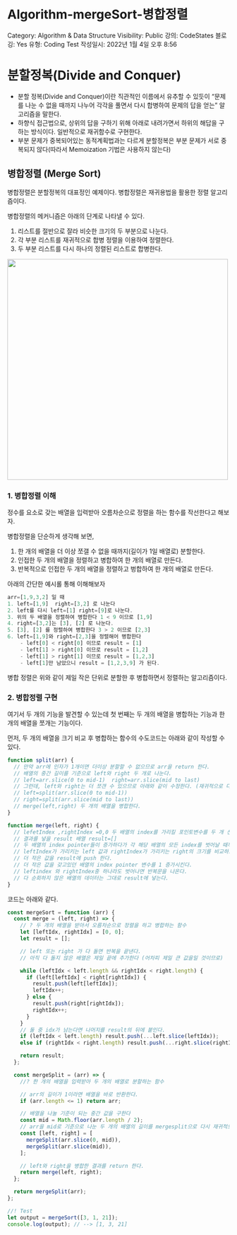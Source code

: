 # Algorithm-mergeSort-병합정렬

Category: Algorithm & Data Structure
Visibility: Public
강의: CodeStates
블로깅: Yes
유형: Coding Test
작성일시: 2022년 1월 4일 오후 8:56

# 분할정복(Divide and Conquer)

- 분할 정복(Divide and Conquer)이란 직관적인 이름에서 유추할 수 있듯이 “문제를 나눈 수 없을 때까지 나누어 각각을 풀면서 다시 합병하여 문제의 답을 얻는” 알고리즘을 말한다.
- 하향식 접근법으로, 상위의 답을 구하기 위해 아래로 내려가면서 하위의 해답을 구하는 방식이다. 일반적으로 재귀함수로 구현한다.
- 부분 문제가 중복되어있는 동적계획법과는 다르게 분할정복은 부분 문제가 서로 중복되지 않다(따라서 Memoization 기법은 사용하지 않는다)

## 병합정렬 (Merge Sort)

병합정렬은 분할정복의 대표정인 예제이다. 병합정렬은 재귀용법을 활용한 정렬 알고리즘이다.

병합정렬의 메커니즘은 아래의 단계로 나타낼 수 있다.

1. 리스트를 절반으로 잘라 비슷한 크기의 두 부분으로 나눈다.
2. 각 부분 리스트를 재귀적으로 합병 정렬을 이용하여 정렬한다.
3. 두 부분 리스트를 다시 하나의 정렬된 리스트로 합병한다.

<img src="https://upload.wikimedia.org/wikipedia/commons/c/cc/Merge-sort-example-300px.gif" width=500/>

</br>

### 1. 병합정렬 이해

정수를 요소로 갖는 배열을 입력받아 오름차순으로 정렬을 하는 함수를 작선한다고 해보자.

병합정렬을 단순하게 생각해 보면,

1. 한 개의 배열을 더 이상 쪼갤 수 없을 때까지(길이가 1일 배열로) 분할한다.
2. 인접한 두 개의 배열을 정렬하고 병합하여 한 개의 배열로 만든다.
3. 반복적으로 인접한 두 개의 배열을 정렬하고 벙합하여 한 개의 배열로 만든다.

아래의 간단한 예시롤 통해 이해해보자

```jsx
arr=[1,9,3,2] 일 때
1. left=[1,9]  right=[3,2] 로 나눈다
2. left를 다시 left=[1] right=[9]로 나눈다.
3. 위의 두 배열을 정렬하여 병합한다 1 < 9 이므로 [1,9]
4. right=[3,2]는 [3], [2] 로 나눈다.
5. [3], [2] 를 정렬하여 병합한다 3 > 2 이므로 [2,3]
6. left=[1,9]와 right=[2,3]을 정렬해어 병합한다
	- left[0] < right[0] 이므로 result = [1]
	- left[1] > right[0] 이므로 result = [1,2]
	- left[1] > right[1] 이므로 result = [1,2,3]
	- left[1]만 남았으니 result = [1,2,3,9] 가 된다.

```

병합 정렬은 위와 같이 제일 작은 단위로 분할한 후 병합하면서 정렬하는 알고리즘이다.

### 2. 병합정렬 구현

여기서 두 개의 기능을 발견할 수 있는데 첫 번째는 두 개의 배열을 병합하는 기능과 한 개의 배열을 쪼개는 기능이다.

먼저, 두 개의 배열을 크기 비교 후 병합하는 함수의 수도코드는 아래와 같이 작성할 수 있다.

```jsx
function split(arr) {
  // 만약 arr에 인자가 1개이면 더이상 분할할 수 없으므로 arr을 return 한다.
  // 배열의 중간 길이를 기준으로 left와 right 두 개로 나눈다.
  // left=arr.slice(0 to mid-1)  right=arr.slice(mid to last)
  // 그런데, left와 right는 더 쪼갠 수 있으므로 아래와 같이 수정한다. (재귀적으로 다시 분할한다)
  // left=split(arr.slice(0 to mid-1))
  // right=split(arr.slice(mid to last))
  // merge(left,right) 두 개의 배열을 병합한다.
}

function merge(left, right) {
  // lefetIndex ,rightIndex =0,0 두 배열의 index를 가리킬 포인토변수를 두 개 선언하고 0을 할당한다.
  // 결과를 넣을 result 배열 result=[]
  // 두 배열의 index pointer들이 증가하다가 각 해당 배열의 모든 index를 벗어날 때까지 반복한다.
  // leftIndex가 가리키는 left 값과 rightIndex가 가리키는 right의 크기를 비교하고
  // 더 작은 값을 result에 push 한다.
  // 더 작은 값을 갖고있던 배열의 index pointer 변수를 1 증가시킨다.
  // leftindex 와 rightIndex중 하나라도 벗어나면 반복문을 나온다.
  // 다 순회하지 않은 배열의 데이터는 그대로 result에 넣는다.
}
```

코드는 아래와 같다.

```jsx
const mergeSort = function (arr) {
  const merge = (left, right) => {
    // ? 두 개의 배열을 받아서 오름차순으로 정렬을 하고 병합하는 함수
    let [leftIdx, rightIdx] = [0, 0];
    let result = [];

    // left 또는 right 가 다 돌면 반복을 끝낸다.
    // 아직 다 돌지 않은 배열은 제일 끝에 추가한다 (어차피 제일 큰 값을일 것이므로)

    while (leftIdx < left.length && rightIdx < right.length) {
      if (left[leftIdx] < right[rightIdx]) {
        result.push(left[leftIdx]);
        leftIdx++;
      } else {
        result.push(right[rightIdx]);
        rightIdx++;
      }
    }
    // 둘 중 idx가 남는다면 나머지를 result의 뒤에 붙인다.
    if (leftIdx < left.length) result.push(...left.slice(leftIdx));
    else if (rightIdx < right.length) result.push(...right.slice(rightIdx));

    return result;
  };

  const mergeSplit = (arr) => {
    //? 한 개의 배열을 입력받아 두 개의 배열로 분할하는 함수

    // arr의 길이가 1이라면 배열을 바로 반환한다.
    if (arr.length <= 1) return arr;

    // 배열을 나눌 기준이 되는 중간 값을 구한다
    const mid = Math.floor(arr.length / 2);
    // arr을 mid로 기준으로 나눈 두 개의 배열의 길이를 mergesplit으로 다시 재귀적으로 분할한다.
    const [left, right] = [
      mergeSplit(arr.slice(0, mid)),
      mergeSplit(arr.slice(mid)),
    ];

    // left와 right을 병합한 결과를 return 한다.
    return merge(left, right);
  };

  return mergeSplit(arr);
};

//! Test
let output = mergeSort([3, 1, 21]);
console.log(output); // --> [1, 3, 21]
```
